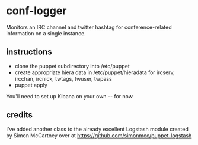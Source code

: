 conf-logger
===========

Monitors an IRC channel and twitter hashtag for conference-related information on a single instance.

instructions
------------
* clone the puppet subdirectory into /etc/puppet
* create appropriate hiera data in /etc/puppet/hieradata for ircserv, ircchan, ircnick, twtags, twuser, twpass
* puppet apply 

You'll need to set up Kibana on your own -- for now.

credits
-------
I've added another class to the already excellent Logstash module created by Simon McCartney over at https://github.com/simonmcc/puppet-logstash
